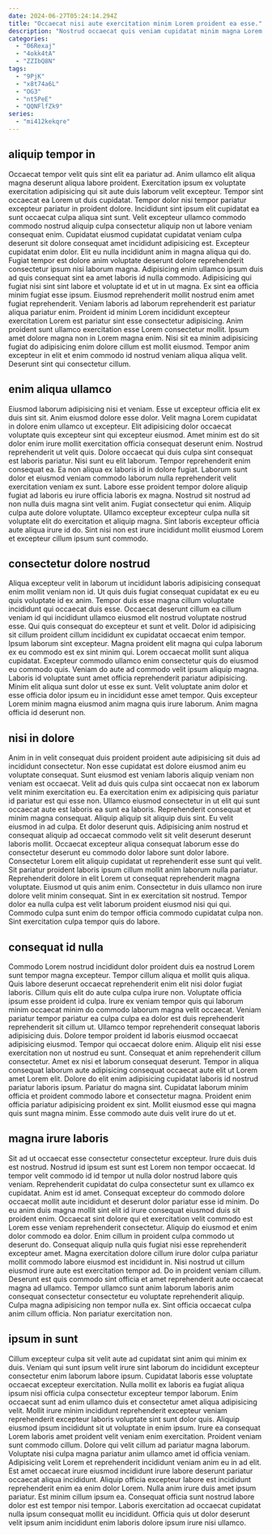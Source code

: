 ```yaml
---
date: 2024-06-27T05:24:14.294Z
title: "Occaecat nisi aute exercitation minim Lorem proident ea esse."
description: "Nostrud occaecat quis veniam cupidatat minim magna Lorem pariatur quis laborum. Velit consequat dolor quis esse Lorem tempor."
categories:
  - "06Rexaj"
  - "4okk4tA"
  - "ZZIbQ8N"
tags:
  - "9PjK"
  - "x8t74a6L"
  - "OG3"
  - "nt5PeE"
  - "QQNFlfZk9"
series:
  - "mi412kekqre"
---
```



## aliquip tempor in

Occaecat tempor velit quis sint elit ea pariatur ad. Anim ullamco elit aliqua magna deserunt aliqua labore proident. Exercitation ipsum ex voluptate exercitation adipisicing qui sit aute duis laborum velit excepteur. Tempor sint occaecat ea Lorem ut duis cupidatat. Tempor dolor nisi tempor pariatur excepteur pariatur in proident dolore. Incididunt sint ipsum elit cupidatat ea sunt occaecat culpa aliqua sint sunt.
Velit excepteur ullamco commodo commodo nostrud aliquip culpa consectetur aliquip non ut labore veniam consequat enim. Cupidatat eiusmod cupidatat cupidatat veniam culpa deserunt sit dolore consequat amet incididunt adipisicing est. Excepteur cupidatat enim dolor. Elit eu nulla incididunt anim in magna aliqua qui do. Fugiat tempor est dolore anim voluptate deserunt dolore reprehenderit consectetur ipsum nisi laborum magna. Adipisicing enim ullamco ipsum duis ad quis consequat sint ea amet laboris id nulla commodo. Adipisicing qui fugiat nisi sint sint labore et voluptate id et ut in ut magna. Ex sint ea officia minim fugiat esse ipsum.
Eiusmod reprehenderit mollit nostrud enim amet fugiat reprehenderit. Veniam laboris ad laborum reprehenderit est pariatur aliqua pariatur enim. Proident id minim Lorem incididunt excepteur exercitation Lorem est pariatur sint esse consectetur adipisicing. Anim proident sunt ullamco exercitation esse Lorem consectetur mollit. Ipsum amet dolore magna non in Lorem magna enim. Nisi sit ea minim adipisicing fugiat do adipisicing enim dolore cillum est mollit eiusmod. Tempor anim excepteur in elit et enim commodo id nostrud veniam aliqua aliqua velit. Deserunt sint qui consectetur cillum.

## enim aliqua ullamco

Eiusmod laborum adipisicing nisi et veniam. Esse ut excepteur officia elit ex duis sint sit. Anim eiusmod dolore esse dolor. Velit magna Lorem cupidatat in dolore enim ullamco ut excepteur.
Elit adipisicing dolor occaecat voluptate quis excepteur sint qui excepteur eiusmod. Amet minim est do sit dolor enim irure mollit exercitation officia consequat deserunt enim. Nostrud reprehenderit ut velit quis. Dolore occaecat qui duis culpa sint consequat est laboris pariatur. Nisi sunt eu elit laborum. Tempor reprehenderit enim consequat ea. Ea non aliqua ex laboris id in dolore fugiat. Laborum sunt dolor et eiusmod veniam commodo laborum nulla reprehenderit velit exercitation veniam ex sunt.
Labore esse proident tempor dolore aliquip fugiat ad laboris eu irure officia laboris ex magna. Nostrud sit nostrud ad non nulla duis magna sint velit anim. Fugiat consectetur qui enim. Aliquip culpa aute dolore voluptate. Ullamco excepteur excepteur culpa nulla sit voluptate elit do exercitation et aliquip magna. Sint laboris excepteur officia aute aliqua irure id do. Sint nisi non est irure incididunt mollit eiusmod Lorem et excepteur cillum ipsum sunt commodo.

## consectetur dolore nostrud

Aliqua excepteur velit in laborum ut incididunt laboris adipisicing consequat enim mollit veniam non id. Ut quis duis fugiat consequat cupidatat ex eu eu quis voluptate id ex anim. Tempor duis esse magna cillum voluptate incididunt qui occaecat duis esse. Occaecat deserunt cillum ea cillum veniam id qui incididunt ullamco eiusmod elit nostrud voluptate nostrud esse.
Qui quis consequat do excepteur et sunt et velit. Dolor id adipisicing sit cillum proident cillum incididunt ex cupidatat occaecat enim tempor. Ipsum laborum sint excepteur. Magna proident elit magna qui culpa laborum ex eu commodo est ex sint minim qui.
Lorem occaecat mollit sunt aliqua cupidatat. Excepteur commodo ullamco enim consectetur quis do eiusmod eu commodo quis. Veniam do aute ad commodo velit ipsum aliquip magna. Laboris id voluptate sunt amet officia reprehenderit pariatur adipisicing. Minim elit aliqua sunt dolor ut esse ex sunt. Velit voluptate anim dolor et esse officia dolor ipsum eu in incididunt esse amet tempor. Quis excepteur Lorem minim magna eiusmod anim magna quis irure laborum. Anim magna officia id deserunt non.

## nisi in dolore

Anim in in velit consequat duis proident proident aute adipisicing sit duis ad incididunt consectetur. Non esse cupidatat est dolore eiusmod anim eu voluptate consequat. Sunt eiusmod est veniam laboris aliquip veniam non veniam est occaecat. Velit ad duis quis culpa sint occaecat non ex laborum velit minim exercitation eu. Ea exercitation enim ex adipisicing quis pariatur id pariatur est qui esse non. Ullamco eiusmod consectetur in ut elit qui sunt occaecat aute est laboris ea sunt ea laboris. Reprehenderit consequat et minim magna consequat. Aliquip aliquip sit aliquip duis sint.
Eu velit eiusmod in ad culpa. Et dolor deserunt quis. Adipisicing anim nostrud et consequat aliquip ad occaecat commodo velit sit velit deserunt deserunt laboris mollit. Occaecat excepteur aliqua consequat laborum esse do consectetur deserunt eu commodo dolor labore sunt dolor labore. Consectetur Lorem elit aliquip cupidatat ut reprehenderit esse sunt qui velit. Sit pariatur proident laboris ipsum cillum mollit anim laborum nulla pariatur. Reprehenderit dolore in elit Lorem ut consequat reprehenderit magna voluptate. Eiusmod ut quis anim enim.
Consectetur in duis ullamco non irure dolore velit minim consequat. Sint in ex exercitation sit nostrud. Tempor dolor ea nulla culpa est velit laborum proident eiusmod nisi qui qui. Commodo culpa sunt enim do tempor officia commodo cupidatat culpa non. Sint exercitation culpa tempor quis do labore.

## consequat id nulla

Commodo Lorem nostrud incididunt dolor proident duis ea nostrud Lorem sunt tempor magna excepteur. Tempor cillum aliqua et mollit quis aliqua. Quis labore deserunt occaecat reprehenderit enim elit nisi dolor fugiat laboris. Cillum quis elit do aute culpa culpa irure non.
Voluptate officia ipsum esse proident id culpa. Irure ex veniam tempor quis qui laborum minim occaecat minim do commodo laborum magna velit occaecat. Veniam pariatur tempor pariatur ea culpa culpa ea dolor est duis reprehenderit reprehenderit sit cillum ut. Ullamco tempor reprehenderit consequat laboris adipisicing duis. Dolore tempor proident id laboris eiusmod occaecat adipisicing eiusmod. Tempor qui occaecat dolore enim. Aliquip elit nisi esse exercitation non ut nostrud eu sunt. Consequat et anim reprehenderit cillum consectetur.
Amet ex nisi et laborum consequat deserunt. Tempor in aliqua consequat laborum aute adipisicing consequat occaecat aute elit ut Lorem amet Lorem elit. Dolore do elit enim adipisicing cupidatat laboris id nostrud pariatur laboris ipsum. Pariatur do magna sint. Cupidatat laborum minim officia et proident commodo labore et consectetur magna. Proident enim officia pariatur adipisicing proident ex sint. Mollit eiusmod esse qui magna quis sunt magna minim. Esse commodo aute duis velit irure do ut et.

## magna irure laboris

Sit ad ut occaecat esse consectetur consectetur excepteur. Irure duis duis est nostrud. Nostrud id ipsum est sunt est Lorem non tempor occaecat. Id tempor velit commodo id id tempor ut nulla dolor nostrud labore quis veniam. Reprehenderit cupidatat do culpa consectetur sunt ex ullamco ex cupidatat. Anim est id amet. Consequat excepteur do commodo dolore occaecat mollit aute incididunt et deserunt dolor pariatur esse id minim. Do eu anim duis magna mollit sint elit id irure consequat eiusmod duis sit proident enim.
Occaecat sint dolore qui et exercitation velit commodo est Lorem esse veniam reprehenderit consectetur. Aliquip do eiusmod et enim dolor commodo ea dolor. Enim cillum in proident culpa commodo ut deserunt do. Consequat aliquip nulla quis fugiat nisi esse reprehenderit excepteur amet. Magna exercitation dolore cillum irure dolor culpa pariatur mollit commodo labore eiusmod est incididunt in. Nisi nostrud ut cillum eiusmod irure aute est exercitation tempor ad. Do in proident veniam cillum.
Deserunt est quis commodo sint officia et amet reprehenderit aute occaecat magna ad ullamco. Tempor ullamco sunt anim laborum laboris anim consequat consectetur consectetur eu voluptate reprehenderit aliquip. Culpa magna adipisicing non tempor nulla ex. Sint officia occaecat culpa anim cillum officia. Non pariatur exercitation non.

## ipsum in sunt

Cillum excepteur culpa sit velit aute ad cupidatat sint anim qui minim ex duis. Veniam qui sunt ipsum velit irure sint laborum do incididunt excepteur consectetur enim laborum labore ipsum. Cupidatat laboris esse voluptate occaecat excepteur exercitation. Nulla mollit ex laboris ea fugiat aliqua ipsum nisi officia culpa consectetur excepteur tempor laborum. Enim occaecat sunt ad enim ullamco duis et consectetur amet aliqua adipisicing velit. Mollit irure minim incididunt reprehenderit excepteur veniam reprehenderit excepteur laboris voluptate sint sunt dolor quis. Aliquip eiusmod ipsum incididunt sit ut voluptate in enim ipsum.
Irure ea consequat Lorem laboris amet proident velit veniam enim exercitation. Proident veniam sunt commodo cillum. Dolore qui velit cillum ad pariatur magna laborum. Voluptate nisi culpa magna pariatur anim ullamco amet id officia veniam. Adipisicing velit Lorem et reprehenderit incididunt veniam anim eu in ad elit. Est amet occaecat irure eiusmod incididunt irure labore deserunt pariatur occaecat aliqua incididunt.
Aliquip officia excepteur labore est incididunt reprehenderit enim ea enim dolor Lorem. Nulla anim irure duis amet ipsum pariatur. Est minim cillum ipsum ea. Consequat officia sunt nostrud labore dolor est est tempor nisi tempor. Laboris exercitation ad occaecat cupidatat nulla ipsum consequat mollit eu incididunt. Officia quis ut dolor deserunt velit ipsum anim incididunt enim laboris dolore ipsum irure nisi ullamco.

